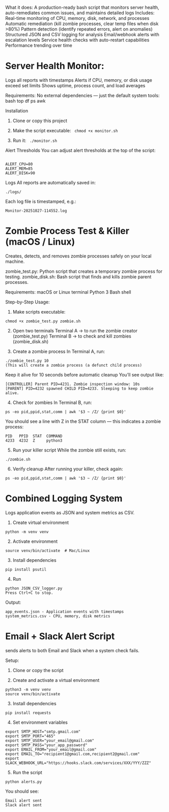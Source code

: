 

What it does: A production-ready bash script that monitors server health, auto-remediates common issues, and maintains detailed logs
Includes:
Real-time monitoring of CPU, memory, disk, network, and processes
Automatic remediation (kill zombie processes, clear temp files when disk >80%)
Pattern detection (identify repeated errors, alert on anomalies)
Structured JSON and CSV logging for analysis
Email/webhook alerts with escalation levels
Service health checks with auto-restart capabilities
Performance trending over time


# Server Health Monitor:
Logs all reports with timestamps
Alerts if CPU, memory, or disk usage exceed set limits
Shows uptime, process count, and load averages

Requirements:
No external dependencies — just the default system tools:
bash
top
df
ps
awk

Installation
1. Clone or copy this project
2. Make the script executable: ```
chmod +x monitor.sh```

3. Run it: ```
./monitor.sh```


   
Alert Thresholds
You can adjust alert thresholds at the top of the script:
```

ALERT_CPU=80
ALERT_MEM=85
ALERT_DISK=90
```


Logs
All reports are automatically saved in:
```
./logs/
```


Each log file is timestamped, e.g.:
```
Monitor-20251027-114552.log
```








# Zombie Process Test & Killer (macOS / Linux)
Creates, detects, and removes zombie processes safely on your local machine.

zombie_test.py: Python script that creates a temporary zombie process for testing.
zombie_disk.sh: Bash script that finds and kills zombie parent processes.

Requirements:
macOS or Linux terminal
Python 3
Bash shell



Step-by-Step Usage:
1. Make scripts executable:
```
chmod +x zombie_test.py zombie.sh
```


2. Open two terminals
Terminal A → to run the zombie creator (zombie_test.py)
Terminal B → to check and kill zombies (zombie_disk.sh)

3. Create a zombie process
In Terminal A, run:
```
./zombie_test.py 10
(This will create a zombie process (a defunct child process)
```



Keep it alive for 10 seconds before automatic cleanup
You’ll see output like:
```
[CONTROLLER] Parent PID=4231. Zombie inspection window: 10s
[PARENT] PID=4232 spawned CHILD PID=4233. Sleeping to keep zombie alive.
```


4. Check for zombies
In Terminal B, run:
```
ps -eo pid,ppid,stat,comm | awk '$3 ~ /Z/ {print $0}'
```

You should see a line with Z in the STAT column — this indicates a zombie process:
```
PID   PPID  STAT  COMMAND
4233  4232  Z     python3
```



5. Run your killer script
While the zombie still exists, run:
```
./zombie.sh
```

6. Verify cleanup
After running your killer, check again:
```
ps -eo pid,ppid,stat,comm | awk '$3 ~ /Z/ {print $0}'
```







# Combined Logging System
Logs application events as JSON and system metrics as CSV.

1. Create virtual environment
```
python -m venv venv
```


2. Activate environment
```
source venv/bin/activate  # Mac/Linux
```

3. Install dependencies
```
pip install psutil
```

4. Run
```
python JSON_CSV_logger.py
Press Ctrl+C to stop.
```

Output:
```
app_events.json - Application events with timestamps
system_metrics.csv - CPU, memory, disk metrics
```









# Email + Slack Alert Script
sends alerts to both Email and Slack when a system check fails.


Setup:
1. Clone or copy the script

2. Create and activate a virtual environment
```
python3 -m venv venv
source venv/bin/activate  
```

3. Install dependencies
```
pip install requests
```

4. Set environment variables
 ```
export SMTP_HOST="smtp.gmail.com"
export SMTP_PORT="465"
export SMTP_USER="your_email@gmail.com"
export SMTP_PASS="your_app_password"
export EMAIL_FROM="your_email@gmail.com"
export EMAIL_TO="recipient1@gmail.com,recipient2@gmail.com"
export SLACK_WEBHOOK_URL="https://hooks.slack.com/services/XXX/YYY/ZZZ"
```

5. Run the script
```
python alerts.py
```

You should see:
```
Email alert sent
Slack alert sent
```

